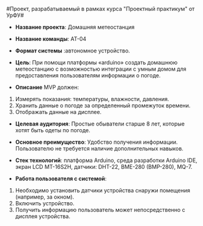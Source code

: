 #Проект, разрабатываемый в рамках курса "Проектный практикум" от УрФУ#

- **Название проекта**: Домашняя метеостанция
- **Название команды**: АТ-04

- **Формат системы** :автономное устройство.

- **Цель**: При помощи платформы «arduino» создать домашнюю метеостанцию с возможностью интеграции с умным домом для предоставления пользователям информации о погоде.

- **Описание**
MVP должен:
1. Измерять показания: температуры, влажности, давления.
2. Хранить данные о погоде за определенный промежуток времени.
3. Отображать данные на дисплее.



- **Целевая аудитория**: Простые обыватели старше 8 лет, которые хотят быть одеты по погоде. 

- **Основное преимущество**: Удобство получения информации. Пользователю не требуется наличие дополнительных навыков.   

- **Стек технологий**: платформа Arduino, среда разработки Arduino IDE, экран LCD MT-16S2H, датчики: DHT-22, BME-280 (BMP-280), MQ-7. 

- **Работа пользователя с системой**: 
1. Необходимо установить датчики устройства снаружи помещения (например, за окном).
2. Включить устройство.
3. Получить информацию пользователь может непосредственно с дисплея устройства.











